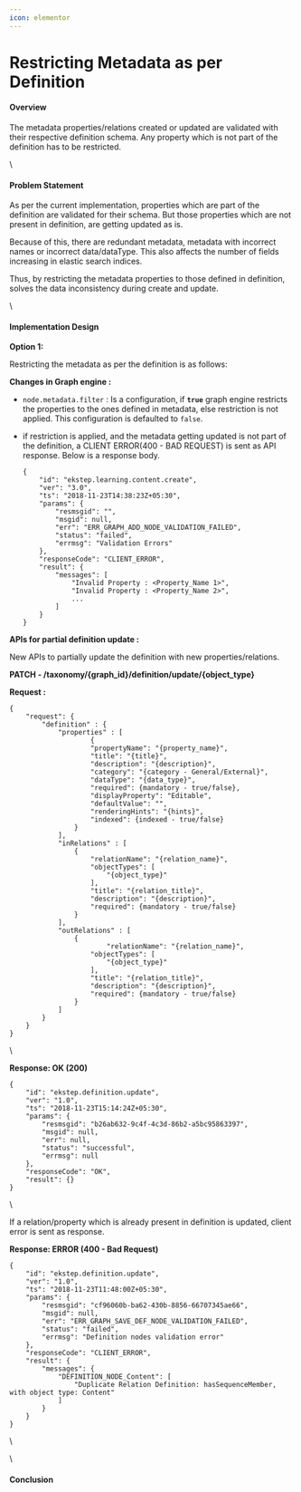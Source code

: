 ```yaml
---
icon: elementor
---
```


# Restricting Metadata as per Definition

#### **Overview** <a href="#restrictingmetadataasperdefinition-overview" id="restrictingmetadataasperdefinition-overview"></a>

The metadata properties/relations created or updated are validated with their respective definition schema. Any property which is not part of the definition has to be restricted.

\


#### **Problem Statement** <a href="#restrictingmetadataasperdefinition-problemstatement" id="restrictingmetadataasperdefinition-problemstatement"></a>

As per the current implementation, properties which are part of the definition are validated for their schema. But those properties which are not present in definition, are getting updated as is.

Because of this, there are redundant metadata, metadata with incorrect names or incorrect data/dataType. This also affects the number of fields increasing in elastic search indices.

Thus, by restricting the metadata properties to those defined in definition, solves the data inconsistency during create and update.

\


#### **Implementation Design** <a href="#restrictingmetadataasperdefinition-implementationdesign" id="restrictingmetadataasperdefinition-implementationdesign"></a>

**Option 1:**

Restricting the metadata as per the definition is as follows:

**Changes in Graph engine :**&#x20;

* `node.metadata.filter` : Is a configuration, if **`true`** graph engine restricts the properties to the ones defined in metadata, else restriction is not applied. This configuration is defaulted to `false`.
*   if restriction is applied, and the metadata getting updated is not part of the definition, a CLIENT ERROR(400 - BAD REQUEST) is sent as API response. Below is a response body.

    ```
    {
        "id": "ekstep.learning.content.create",
        "ver": "3.0",
        "ts": "2018-11-23T14:38:23Z+05:30",
        "params": {
            "resmsgid": "",
            "msgid": null,
            "err": "ERR_GRAPH_ADD_NODE_VALIDATION_FAILED",
            "status": "failed",
            "errmsg": "Validation Errors"
        },
        "responseCode": "CLIENT_ERROR",
        "result": {
            "messages": [
                "Invalid Property : <Property_Name 1>",
                "Invalid Property : <Property_Name 2>",
                ...
            ]
        }
    } 
    ```

**APIs for partial definition update :**

New APIs to partially update the definition with new properties/relations.

**PATCH - /taxonomy/{graph\_id}/definition/update/{object\_type}**

**Request :**

```
{
    "request": {
        "definition" : {
            "properties" : [
                    {
                    "propertyName": "{property_name}",
                    "title": "{title}",
                    "description": "{description}",
                    "category": "{category - General/External}",
                    "dataType": "{data_type}",
                    "required": {mandatory - true/false},
                    "displayProperty": "Editable",
                    "defaultValue": "",
                    "renderingHints": "{hints}",
                    "indexed": {indexed - true/false}
                }
            ],
            "inRelations" : [
                {
                    "relationName": "{relation_name}",
                    "objectTypes": [
                        "{object_type}"
                    ],
                    "title": "{relation_title}",
                    "description": "{description}",
                    "required": {mandatory - true/false}
                }
            ],
            "outRelations" : [
                {
                        "relationName": "{relation_name}",
                    "objectTypes": [
                        "{object_type}"
                    ],
                    "title": "{relation_title}",
                    "description": "{description}",
                    "required": {mandatory - true/false}
                }
            ]
        }
    }
}
```

\


**Response: OK (200)**

```
{
    "id": "ekstep.definition.update",
    "ver": "1.0",
    "ts": "2018-11-23T15:14:24Z+05:30",
    "params": {
        "resmsgid": "b26ab632-9c4f-4c3d-86b2-a5bc95863397",
        "msgid": null,
        "err": null,
        "status": "successful",
        "errmsg": null
    },
    "responseCode": "OK",
    "result": {}
}
```

\


If a relation/property which is already present in definition is updated, client error is sent as response.

**Response: ERROR (400 - Bad Request)**

```
{
    "id": "ekstep.definition.update",
    "ver": "1.0",
    "ts": "2018-11-23T11:48:00Z+05:30",
    "params": {
        "resmsgid": "cf96060b-ba62-430b-8856-66707345ae66",
        "msgid": null,
        "err": "ERR_GRAPH_SAVE_DEF_NODE_VALIDATION_FAILED",
        "status": "failed",
        "errmsg": "Definition nodes validation error"
    },
    "responseCode": "CLIENT_ERROR",
    "result": {
        "messages": {
            "DEFINITION_NODE_Content": [
                "Duplicate Relation Definition: hasSequenceMember, with object type: Content"
            ]
        }
    }
}
```

\


\


#### Conclusion <a href="#restrictingmetadataasperdefinition-conclusion" id="restrictingmetadataasperdefinition-conclusion"></a>
